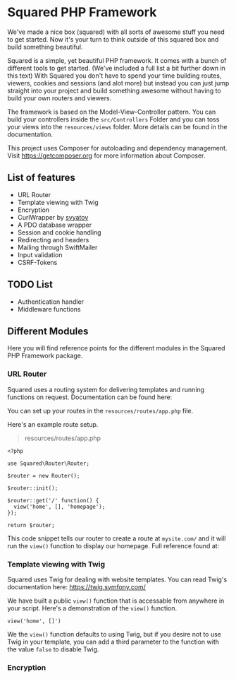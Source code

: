# Squared PHP Framework

We've made a nice box (squared) with all sorts of awesome stuff you need to get started. Now it's your turn to think outside of this squared box and build something beautiful.

Squared is a simple, yet beautiful PHP framework. It comes with a bunch of different tools to get started. (We've included a full list a bit further down in this text) With Squared you don't have to spend your time building routes, viewers, cookies and sessions (and alot more) but instead you can just jump straight into your project and build something awesome without having to build your own routers and viewers.

The framework is based on the Model-View-Controller pattern. You can build your controllers inside the `src/Controllers` Folder and you can toss your views into the `resources/views` folder. More details can be found in the documentation.

This project uses Composer for autoloading and dependency management. Visit https://getcomposer.org for more information about Composer.

## List of features

- URL Router
- Template viewing with Twig
- Encryption
- CurlWrapper by [svyatov](https://github.com/svyatov)
- A PDO database wrapper
- Session and cookie handling
- Redirecting and headers
- Mailing through SwiftMailer
- Input validation
- CSRF-Tokens

## TODO List

- Authentication handler
- Middleware functions

## Different Modules

Here you will find reference points for the different modules in the Squared PHP Framework package.

### URL Router

Squared uses a routing system for delivering templates and running functions on request. Documentation can be found here:

You can set up your routes in the `resources/routes/app.php` file.

Here's an example route setup.

> resources/routes/app.php

```
<?php

use Squared\Router\Router;

$router = new Router();

$router::init();

$router::get('/' function() {
  view('home', [], 'homepage');
});

return $router;
```

This code snippet tells our router to create a route at `mysite.com/` and it will run the `view()` function to display our homepage. Full reference found at:

### Template viewing with Twig

Squared uses Twig for dealing with website templates. You can read Twig's documentation here: https://twig.symfony.com/

We have built a public `view()` function that is accessable from anywhere in your script. Here's a demonstration of the `view()` function.

```
view('home', []')
```

We the `view()` function defaults to using Twig, but if you desire not to use Twig in your template, you can add a third parameter to the function with the value `false` to disable Twig.

### Encryption
